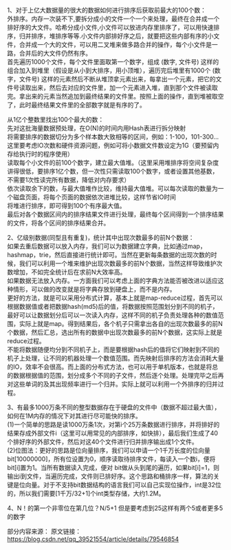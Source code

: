 1、对于上亿大数据量的很大的数据如何进行排序后获取前最大的100个数：  
外排序。内存一次装不下,要拆分成小的文件一个一个来处理，最终在合并成一个排好序的大文件。哈希分成小文件,小文件可以放进内存里排序了，可以用快速排序，归并排序，堆排序等等.小文件内部排好序之后，就要把这些内部有序的小文件，合并成一个大的文件，可以用二叉堆来做多路合并的操作，每个小文件是一路，合并后的大文件仍然有序。  
首先遍历1000个文件，每个文件里面取第一个数字，组成 (数字, 文件号) 这样的组合加入到堆里（假设是从小到大排序，用小顶堆），遍历完后堆里有1000个 (数字，文件号) 这样的元素然后不断从堆顶拿元素出来，每拿出一个元素，把它的文件号读取出来，然后去对应的文件里，加一个元素进入堆，直到那个文件被读取完。拿出来的元素当然追加到最终结果的文件里。按照上面的操作，直到堆被取空了，此时最终结果文件里的全部数字就是有序的了。  
  
从1亿个整数里找出100个最大的数：  
先对这批海量数据预处理，在O(N)的时间内用Hash表进行拆分映射  
将需要排序的数据切分为多个样本数大致相等的区间，例如：1-100，101-300… 这里要考虑IO次数和硬件资源问题，例如可将小数据文件数设定为1G（要预留内存给执行时的程序使用）  
读取每个小文件的前100个数字，建立最大值堆。（这里采用堆排序将空间复杂度讲得很低，要排序1亿个数，但一次性只需读取100个数字，或者设置其他基数，不需要1次性读完所有数据，降低对内存要求）  
依次读取余下的数，与最大值堆作比较，维持最大值堆。可以每次读取的数量为一个磁盘页面，将每个页面的数据依次进堆比较，这样节省IO时间   
将堆进行排序，即可得到100个有序最大值。  
最后对各个数据区间内的排序结果文件进行处理，最终每个区间得到一个排序结果的文件，将各个区间的排序结果合并。  


2、亿级别数据(同型且有重复)，统计其中出现次数最多的前N个数据：  
如果去重后数据可以放入内存，我们可以为数据建立字典，比如通过map，hashmap，trie，然后直接进行统计即可。当然在更新每条数据的出现次数的时候，我们可以利用一个堆来维护出现次数最多的前N个数据，当然这样导致维护次数增加，不如完全统计后在求前N大效率高。  
如果数据无法放入内存。一方面我们可以考虑上面的字典方法能否被改进以适应这种情形，可以做的改变就是将字典存放到硬盘上，而不是内存。  
更好的方法，就是可以采用分布式计算，基本上就是map-reduce过程，首先可以根据数据值或者把数据hash(md5)后的值，将数据按照范围划分到不同的机子，最好可以让数据划分后可以一次读入内存，这样不同的机子负责处理各种的数值范围，实际上就是map。得到结果后，各个机子只需拿出各自的出现次数最多的前N个数据，然后汇总，选出所有的数据中出现次数最多的前N个数据，这实际上就是reduce过程。  
不能将数据随便均分到不同机子上，而是要根据hash后的值将它们映射到不同的机子上处理，让不同的机器处理一个数值范围。而先映射后排序的方法会消耗大量的IO，效率不会很高。而上面的分布式方法，也可以用于单机版本，也就是将总的数据根据值的范围，划分成多个不同的子文件，然后逐个处理。处理完毕之后再对这些单词的及其出现频率进行一个归并。实际上就可以利用一个外排序的归并过程。
  
3、有最多1000万条不同的整型数据存在于硬盘的文件中（数据不超过最大值），如何在1M内存的情况下对其进行尽可能快的排序。  
(1)一个简单的思路是读1000万条1次，对第i个25万条数据进行排序，并将排好的结果存成外部文件i（这里可以用常见的内部排序，如快排），最后我们生成了40个排好序的外部文件，然后对这40个文件进行归并排序输出成1个文件。  
(2)位图法：更好的思路是位向量排序，我们可以申请一个1千万长度的位向量bit[10000000]，所有位设置为0，顺序读取待排序文件，每读入一个数i，便将bit[i]置为1。当所有数据读入完成，便对 bit做从头到尾的遍历，如果bit[i]=1，则输出i到文件，当遍历完成，文件则已排好序。这个思路和桶排序一样，算法的关键是位向量。对于不支持bit数据结构的语言我们可以自己实现位操作，int是32位的，所以我们需要[1千万/32+1]个int类型存储，大约1.2M。  
  
  
4、N！的第一个非零位在第几位？N/5+1  但是要考虑到25这样有两个5或者更多5的数字  
  
  
  

  
  
  
  
  
  
部分内容来源：
原文链接：https://blog.csdn.net/qq_39521554/article/details/79546854
